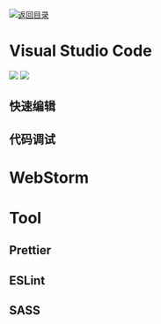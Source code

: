[![返回目录](https://parg.co/USw)](https://parg.co/bxN) 
 
 
 




# Visual Studio Code


![](https://coding.net/u/hoteam/p/Cache/git/raw/master/2017/8/2/keyboard-shortcuts-macos.jpg)
![](https://coding.net/u/hoteam/p/Cache/git/raw/master/2017/8/2/keyboard-shortcuts-windows.jpg) 


## 快速编辑


## 代码调试




# WebStorm


# Tool


## Prettier


## ESLint


## SASS